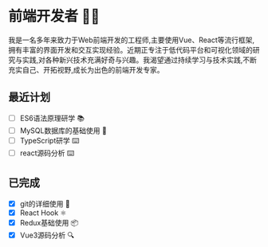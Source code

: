 # 前端开发者 👨‍💻

我是一名多年来致力于Web前端开发的工程师,主要使用Vue、React等流行框架,拥有丰富的界面开发和交互实现经验。近期正专注于低代码平台和可视化领域的研究与实践,对各种新兴技术充满好奇与兴趣。我渴望通过持续学习与技术实践,不断充实自己、开拓视野,成长为出色的前端开发专家。

## 最近计划
- [ ] ES6语法原理研学 📚
- [ ] MySQL数据库的基础使用 💾
- [ ] TypeScript研学 ⌨️
- [ ] react源码分析 ⌨️

## 已完成  

- [x] git的详细使用 💄
- [x] React Hook ⚛️
- [x] Redux基础使用 📦  
- [x] Vue3源码分析 🔍
